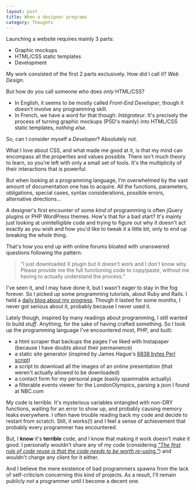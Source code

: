 ```yaml
---
layout: post
title: When a designer programs
category: Thoughts
---
```


Launching a website requires mainly 3 parts:

* Graphic mockups
* HTML/CSS static templates
* Development

My work consisted of the first 2 parts exclusively. How did I call it? *Web Design*.

But how do you call someone who does *only* HTML/CSS?

* In English, it seems to be mostly called *Front-End Developer*, though it doesn't involve any programming skill.
* In French, we have a word for that though: *Intégrateur*. It's precisely the process of turning graphic mockups (PSD's mainly) into HTML/CSS static templates, *nothing else*.

So, can I consider myself a *Developer*? Absolutely not.

What I love about CSS, and what made me good at it, is that my mind can encompass all the properties and values possible. There isn't much theory to learn, so you're left with only a small set of tools. It's the multiplicity of their interactions that is powerful.

But when looking at a programming language, I'm overwhelmed by the vast amount of documentation one has to acquire. All the functions, parameters, obligations, special cases, syntax considerations, possible errors, alternative directions...

A designer's first encounter of some *kind* of programming is often jQuery plugins or PHP WordPress themes. How's that for a bad start? It's mainly just looking at unintelligible code and trying to figure out why it doesn't act exactly as you wish and how you'd like to tweak it a little bit, only to end up breaking the whole thing.

That's how you end up with online forums bloated with unanswered questions following the pattern:

> "I just downloaded X plugin but it doesn't work and I don't know why. Please provide me the full functioning code to copy/paste, without me having to actually understand the process."

I've seen it, and I may have done it, but I wasn't eager to stay in the fog forever. So I picked up some programming tutorials, about Ruby and Rails. I held a [daily blog about my progress](http://29minparjour.bbxdesign.com/). Though it lasted for some months, I never got serious about it, probably because I never used it.

Lately though, inspired by many readings about programming, I still wanted to build *stuff*. Anything, for the sake of having crafted something. So I took up the programming language I've encountered most, PHP, and built:

* a html scraper that backups the pages I've liked with Instapaper (because I have doubts about their permanence)
* a static site generator (inspired by James Hague's [6838 bytes Perl script](http://prog21.dadgum.com/77.html))
* a script to download all the images of an online presentation (that weren't actually allowed to be downloaded)
* a contact form for my personal page (easily spammable actually)
* a filterable events viewer for the LondonOlympics, parsing a json I found at NBC.com

My code is terrible. It's mysterious variables entangled with non-DRY functions, waiting for an error to show up, and probably causing memory leaks everywhere. I often have trouble reading back my code and decide to restart from scratch. Still, it works(!) and I feel a sense of achievement that probably every programmer has encountered.

But, I **know** it's **terrible** code, and I know that making it work doesn't make it good. I personally wouldn't share any of my code (considering [*"The first rule of code reuse is that the code needs to be worth re-using."*](http://thedailywtf.com/Articles/Code-Refuse.aspx)) and wouldn't charge any client for it either.

And I believe the mere existence of bad programmers spawns from the lack of self-criticism concerning this kind of projects. As a result, I'll remain publicly *not* a programmer until I become a decent one.
